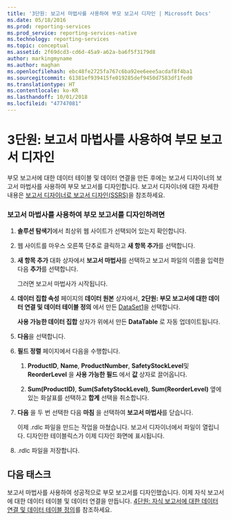 ```yaml
---
title: '3단원: 보고서 마법사를 사용하여 부모 보고서 디자인 | Microsoft Docs'
ms.date: 05/18/2016
ms.prod: reporting-services
ms.prod_service: reporting-services-native
ms.technology: reporting-services
ms.topic: conceptual
ms.assetid: 2f69dcd3-cd6d-45a9-a62a-ba6f5f3179d8
author: markingmyname
ms.author: maghan
ms.openlocfilehash: ebc48fe2725fa767c6ba92ee6eee5acdaf8f4ba1
ms.sourcegitcommit: 61381ef939415fe019285def9450d7583df1fed0
ms.translationtype: HT
ms.contentlocale: ko-KR
ms.lasthandoff: 10/01/2018
ms.locfileid: "47747081"
---
```

# <a name="lesson-3-design-the-parent-report-using-the-report-wizard"></a>3단원: 보고서 마법사를 사용하여 부모 보고서 디자인
부모 보고서에 대한 데이터 테이블 및 데이터 연결을 만든 후에는 보고서 디자이너의 보고서 마법사를 사용하여 부모 보고서를 디자인합니다. 보고서 디자이너에 대한 자세한 내용은 [보고서 디자이너로 보고서 디자인&#40;SSRS&#41;](../reporting-services/tools/design-reporting-services-paginated-reports-with-report-designer-ssrs.md)을 참조하세요.  
  
### <a name="to-design-the-parent-report-using-the-report-wizard"></a>보고서 마법사를 사용하여 부모 보고서를 디자인하려면  
  
1.  **솔루션 탐색기**에서 최상위 웹 사이트가 선택되어 있는지 확인합니다.  
  
2.  웹 사이트를 마우스 오른쪽 단추로 클릭하고 **새 항목 추가**를 선택합니다.  
  
3.  **새 항목 추가** 대화 상자에서 **보고서 마법사**를 선택하고 보고서 파일의 이름을 입력한 다음 **추가**를 선택합니다.  
  
    그러면 보고서 마법사가 시작됩니다.  
  
4.  **데이터 집합 속성** 페이지의 **데이터 원본** 상자에서, **2단원: 부모 보고서에 대한 데이터 연결 및 데이터 테이블 정의** 에서 만든 [DataSet1](../reporting-services/lesson-2-define-a-data-connection-and-data-table-for-parent-report.md)을 선택합니다.  
  
    **사용 가능한 데이터 집합** 상자가 위에서 만든 **DataTable** 로 자동 업데이트됩니다.  
  
5.  **다음**을 선택합니다.  
  
6.  **필드 정렬** 페이지에서 다음을 수행합니다.  
  
    1.  **ProductID**, **Name**, **ProductNumber**, **SafetyStockLevel**및 **ReorderLevel** 을 **사용 가능한 필드** 에서 **값** 상자로 끌어옵니다.  
  
    2.  **Sum(ProductID)**, **Sum(SafetyStockLevel)**, **Sum(ReorderLevel)** 옆에 있는 화살표를 선택하고 **합계** 선택을 취소합니다.  
  
7.  **다음** 을 두 번 선택한 다음 **마침** 을 선택하여 **보고서 마법사**를 닫습니다.  
  
    이제 .rdlc 파일을 만드는 작업을 마쳤습니다. 보고서 디자이너에서 파일이 열립니다. 디자인한 테이블릭스가 이제 디자인 화면에 표시됩니다.  
  
8.  .rdlc 파일을 저장합니다.  
  
## <a name="next-task"></a>다음 태스크  
보고서 마법사를 사용하여 성공적으로 부모 보고서를 디자인했습니다. 이제 자식 보고서에 대한 데이터 테이블 및 데이터 연결을 만듭니다. [4단원: 자식 보고서에 대한 데이터 연결 및 데이터 테이블 정의](../reporting-services/lesson-4-define-a-data-connection-and-data-table-for-child-report.md)를 참조하세요.  
  
  
  

